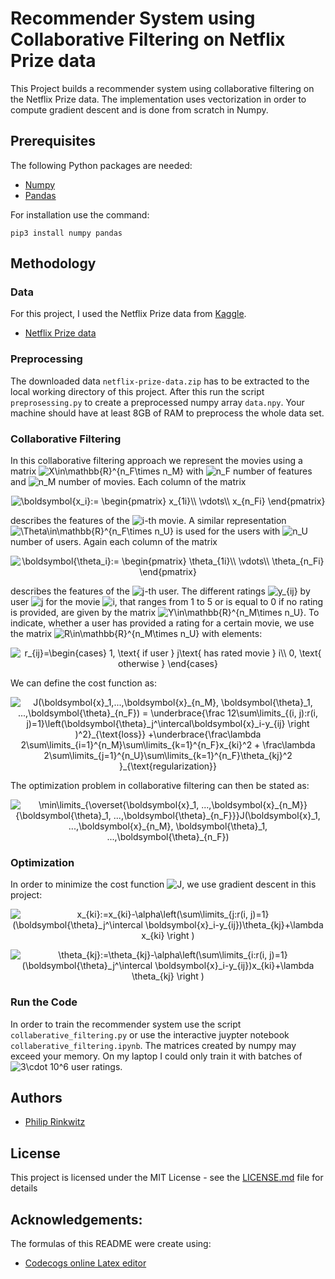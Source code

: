 # Recommender System using Collaborative Filtering on Netflix Prize data

This Project builds a recommender system using collaborative filtering on the Netflix Prize data. 
The implementation uses vectorization in order to compute gradient descent and is done from scratch in Numpy. 

## Prerequisites

The following Python packages are needed:

* [Numpy](https://www.numpy.org/)
* [Pandas](https://pandas.pydata.org/)

For installation use the command:

```
pip3 install numpy pandas
```

## Methodology

### Data

For this project, I used the Netflix Prize data from [Kaggle](https://www.kaggle.com/).

* [Netflix Prize data](https://www.kaggle.com/netflix-inc/netflix-prize-data/downloads/netflix-prize-data.zip/1)

### Preprocessing

The downloaded data ```netflix-prize-data.zip``` has to be extracted to the local working directory of this project. After this run the script ```preprosessing.py``` to create a preprocessed numpy array ```data.npy```. Your machine should have at least 8GB of RAM to preprocess the whole data set.

### Collaborative Filtering

In this collaborative filtering approach we represent the movies using a matrix <img src="https://latex.codecogs.com/gif.latex?X\in\mathbb{R}^{n_F\times&space;n_M}" title="X\in\mathbb{R}^{n_F\times n_M}" /> with <img src="https://latex.codecogs.com/gif.latex?n_F" title="n_F" /> number of features and <img src="https://latex.codecogs.com/gif.latex?n_M" title="n_M" /> number of movies. Each column of the matrix 

<p align="center">
<img src="https://latex.codecogs.com/gif.latex?\boldsymbol{x_i}:=&space;\begin{pmatrix}&space;x_{1i}\\&space;\vdots\\&space;x_{n_Fi}&space;\end{pmatrix}" title="\boldsymbol{x_i}:= \begin{pmatrix} x_{1i}\\ \vdots\\ x_{n_Fi} \end{pmatrix}" />
</p>

describes the features of the <img src="https://latex.codecogs.com/gif.latex?i" title="i" />-th movie. A similar representation <img src="https://latex.codecogs.com/gif.latex?\Theta\in\mathbb{R}^{n_F\times&space;n_U}" title="\Theta\in\mathbb{R}^{n_F\times n_U}" /> is used for the users with <img src="https://latex.codecogs.com/gif.latex?n_U" title="n_U" /> number of users. Again each column of the matrix

<p align="center">
<img src="https://latex.codecogs.com/gif.latex?\boldsymbol{\theta_i}:=&space;\begin{pmatrix}&space;\theta_{1i}\\&space;\vdots\\&space;\theta_{n_Fi}&space;\end{pmatrix}" title="\boldsymbol{\theta_i}:= \begin{pmatrix} \theta_{1i}\\ \vdots\\ \theta_{n_Fi} \end{pmatrix}" />
</p>

describes the features of the <img src="https://latex.codecogs.com/gif.latex?j" title="j" />-th user. The different ratings <img src="https://latex.codecogs.com/gif.latex?y_{ij}" title="y_{ij}" /> by user <img src="https://latex.codecogs.com/gif.latex?j" title="j" /> for the movie <img src="https://latex.codecogs.com/gif.latex?i" title="i" />, that ranges from 1 to 5 or is equal to 0 if no rating is provided, are given by the matrix <img src="https://latex.codecogs.com/gif.latex?Y\in\mathbb{R}^{n_M\times&space;n_U}" title="Y\in\mathbb{R}^{n_M\times n_U}" />. To indicate, whether a user has provided a rating for a certain movie, we use the matrix <img src="https://latex.codecogs.com/gif.latex?R\in\mathbb{R}^{n_M\times&space;n_U}" title="R\in\mathbb{R}^{n_M\times n_U}" /> with elements:   

<p align="center">
<img src="https://latex.codecogs.com/gif.latex?r_{ij}=\begin{cases}&space;1,&space;\text{&space;if&space;user&space;}&space;j\text{&space;has&space;rated&space;movie&space;}&space;i\\&space;0,&space;\text{&space;otherwise&space;}&space;\end{cases}" title="r_{ij}=\begin{cases} 1, \text{ if user } j\text{ has rated movie } i\\ 0, \text{ otherwise } \end{cases}" />
</p>

We can define the cost function as:

<p align="center">
<img src="https://latex.codecogs.com/gif.latex?J(\boldsymbol{x}_1,...,\boldsymbol{x}_{n_M},&space;\boldsymbol{\theta}_1,&space;...,\boldsymbol{\theta}_{n_F})&space;=&space;\underbrace{\frac&space;12\sum\limits_{(i,&space;j):r(i,&space;j)=1}\left(\boldsymbol{\theta}_j^\intercal\boldsymbol{x}_i-y_{ij}&space;\right&space;)^2}_{\text{loss}}&space;&plus;\underbrace{\frac\lambda&space;2\sum\limits_{i=1}^{n_M}\sum\limits_{k=1}^{n_F}x_{ki}^2&space;&plus;&space;\frac\lambda&space;2\sum\limits_{j=1}^{n_U}\sum\limits_{k=1}^{n_F}\theta_{kj}^2&space;}_{\text{regularization}}" title="J(\boldsymbol{x}_1,...,\boldsymbol{x}_{n_M}, \boldsymbol{\theta}_1, ...,\boldsymbol{\theta}_{n_F}) = \underbrace{\frac 12\sum\limits_{(i, j):r(i, j)=1}\left(\boldsymbol{\theta}_j^\intercal\boldsymbol{x}_i-y_{ij} \right )^2}_{\text{loss}} +\underbrace{\frac\lambda 2\sum\limits_{i=1}^{n_M}\sum\limits_{k=1}^{n_F}x_{ki}^2 + \frac\lambda 2\sum\limits_{j=1}^{n_U}\sum\limits_{k=1}^{n_F}\theta_{kj}^2 }_{\text{regularization}}" />
</p>

The optimization problem in collaborative filtering can then be stated as:

<p align="center">
<img src="https://latex.codecogs.com/gif.latex?\min\limits_{\overset{\boldsymbol{x}_1,&space;...,\boldsymbol{x}_{n_M}}{\boldsymbol{\theta}_1,&space;...,\boldsymbol{\theta}_{n_F}}}J(\boldsymbol{x}_1,&space;...,\boldsymbol{x}_{n_M},&space;\boldsymbol{\theta}_1,&space;...,\boldsymbol{\theta}_{n_F})" title="\min\limits_{\overset{\boldsymbol{x}_1, ...,\boldsymbol{x}_{n_M}}{\boldsymbol{\theta}_1, ...,\boldsymbol{\theta}_{n_F}}}J(\boldsymbol{x}_1, ...,\boldsymbol{x}_{n_M}, \boldsymbol{\theta}_1, ...,\boldsymbol{\theta}_{n_F})" />
</p>

### Optimization

In order to minimize the cost function <img src="https://latex.codecogs.com/gif.latex?J" title="J" />, we use
gradient descent in this project:

<p align="center">
<img src="https://latex.codecogs.com/gif.latex?x_{ki}:=x_{ki}-\alpha\left(\sum\limits_{j:r(i,&space;j)=1}(\boldsymbol{\theta}_j^\intercal&space;\boldsymbol{x}_i-y_{ij})\theta_{kj}&plus;\lambda&space;x_{ki}&space;\right&space;)" title="x_{ki}:=x_{ki}-\alpha\left(\sum\limits_{j:r(i, j)=1}(\boldsymbol{\theta}_j^\intercal \boldsymbol{x}_i-y_{ij})\theta_{kj}+\lambda x_{ki} \right )" />
</p>
<p align="center">
<img src="https://latex.codecogs.com/gif.latex?\theta_{kj}:=\theta_{kj}-\alpha\left(\sum\limits_{i:r(i,&space;j)=1}(\boldsymbol{\theta}_j^\intercal&space;\boldsymbol{x}_i-y_{ij})x_{ki}&plus;\lambda&space;\theta_{kj}&space;\right&space;)" title="\theta_{kj}:=\theta_{kj}-\alpha\left(\sum\limits_{i:r(i, j)=1}(\boldsymbol{\theta}_j^\intercal \boldsymbol{x}_i-y_{ij})x_{ki}+\lambda \theta_{kj} \right )" />
</p>

### Run the Code

In order to train the recommender system use the script ```collaberative_filtering.py``` or use the interactive juypter notebook ```collaberative_filtering.ipynb```. The matrices created by numpy may exceed your memory. On my laptop I could only train it with batches of <img src="https://latex.codecogs.com/gif.latex?3\cdot&space;10^6" title="3\cdot 10^6" /> user ratings.

## Authors

* [Philip Rinkwitz](https://github.com/rinkwitz)

## License

This project is licensed under the MIT License - see the [LICENSE.md](LICENSE.md) file for details

## Acknowledgements:

The formulas of this README were create using:
* [Codecogs online Latex editor](https://www.codecogs.com/latex/eqneditor.php)
